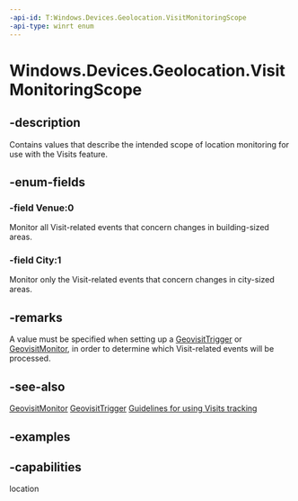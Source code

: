 ```yaml
---
-api-id: T:Windows.Devices.Geolocation.VisitMonitoringScope
-api-type: winrt enum
---
```


<!-- Enumeration syntax.
public enum VisitMonitoringScope : int 
-->

# Windows.Devices.Geolocation.VisitMonitoringScope

## -description
Contains values that describe the intended scope of location monitoring for use with the Visits feature.

## -enum-fields
### -field Venue:0
Monitor all Visit-related events that concern changes in building-sized areas.

### -field City:1
Monitor only the Visit-related events that concern changes in city-sized areas. 

## -remarks
A value must be specified when setting up a [GeovisitTrigger](https://docs.microsoft.com/uwp/api/windows.applicationmodel.background.geovisittrigger) or [GeovisitMonitor](GeovisitMonitor.md), in order to determine which Visit-related events will be processed.

## -see-also
[GeovisitMonitor](GeovisitMonitor.md)
[GeovisitTrigger](https://docs.microsoft.com/uwp/api/windows.applicationmodel.background.geovisittrigger)
[Guidelines for using Visits tracking](https://docs.microsoft.com/windows/uwp/maps-and-location/guidelines-for-visits)

## -examples


## -capabilities
location
